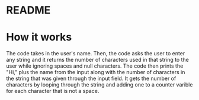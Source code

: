 # README
# How it works


The code takes in the user's name. Then, the code asks the user to enter any string and it returns the number of characters used in that string to the user while ignoring spaces and null characters. The code then prints the "Hi," plus the name from the input along with the number of characters in the string that was given through the input field. It gets the number of characters by looping through the string and adding one to a counter varible for each character that is not a space.
